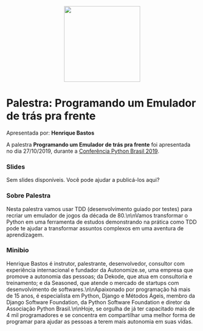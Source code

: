 <p align="center"><img src="../logo_python_brasil_2019-01.svg" width="200"></p>

# Palestra: Programando um Emulador de trás pra frente
Apresentada por: **Henrique Bastos**


A palestra **Programando um Emulador de trás pra frente** foi apresentada no dia 27/10/2019, durante a [Conferência Python Brasil 2019](http://2019.pythonbrasil.org.br).



### Slides

Sem slides disponíveis. Você pode ajudar a publicá-los aqui?



### Sobre Palestra
Nesta palestra vamos usar TDD (desenvolvimento guiado por testes) para recriar um emulador de jogos da década de 80.\n\nVamos transformar o Python em uma ferramenta de estudos demonstrando na prática como TDD pode te ajudar a transformar assuntos complexos em uma aventura de aprendizagem.



### Minibio
Henrique Bastos é instrutor, palestrante, desenvolvedor, consultor com experiência internacional e fundador da Autonomize.se, uma empresa que promove a autonomia das pessoas; da Dekode, que atua em consultoria e treinamento; e da Seasoned, que atende o mercado de startups com desenvolvimento de softwares.\n\nApaixonado por programação há mais de 15 anos, é especialista em Python, Django e Métodos Ágeis, membro da Django Software Foundation, da Python Software Foundation e diretor da Associação Python Brasil.\n\nHoje, se orgulha de já ter capacitado mais de 4 mil programadores e se concentra em compartilhar uma melhor forma de programar para ajudar as pessoas a terem mais autonomia em suas vidas.


